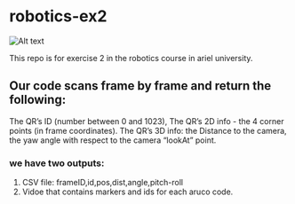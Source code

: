 # robotics-ex2

![Alt text]("Title")

This repo is for exercise 2 in the robotics course in ariel university.

## Our code scans frame by frame and return the following:

The QR’s ID (number between 0 and 1023),
The QR’s 2D info - the 4 corner points (in frame coordinates).
The QR’s 3D info: the Distance to the camera, the yaw angle with respect to the camera “lookAt” point.

### we have two outputs:

1. CSV file:
   frameID,id,pos,dist,angle,pitch-roll
2. Vidoe that contains markers and ids for each aruco code.
